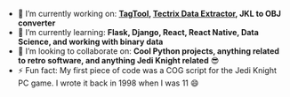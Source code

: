 - 🔭 I’m currently working on: **[TagTool](https://github.com/cityofaustin/TagTool), [Tectrix Data Extractor](https://github.com/IanSapp128/Tectrix-VR-data-extractor), JKL to OBJ converter**
- 🌱 I’m currently learning: **Flask, Django, React, React Native, Data Science, and working with binary data**
- 👯 I’m looking to collaborate on: **Cool Python projects, anything related to retro software, and anything Jedi Knight related** 😎
- ⚡ Fun fact: My first piece of code was a COG script for the Jedi Knight PC game. I wrote it back in 1998 when I was 11 😄
